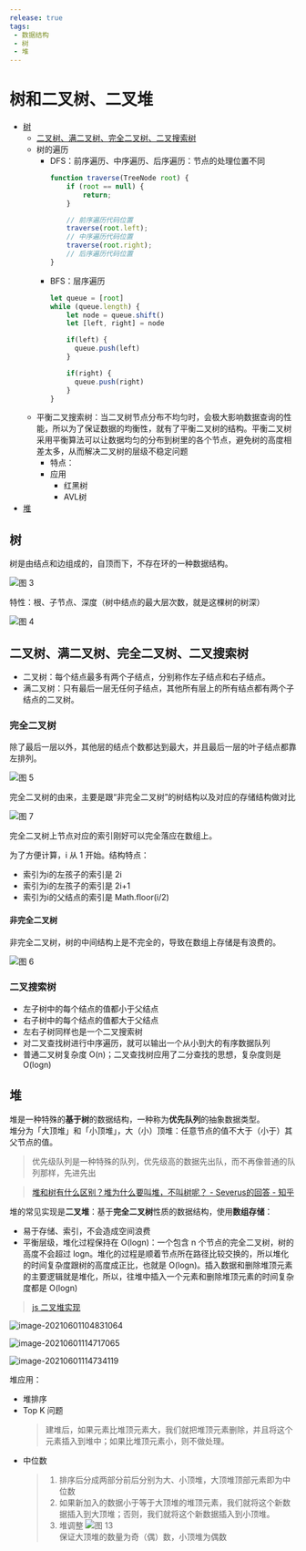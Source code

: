 ```yaml
---
release: true
tags:
 - 数据结构
 - 树
 - 堆
---
```


# 树和二叉树、二叉堆

- [树](#树)
  - [二叉树、满二叉树、完全二叉树、二叉搜索树](#二叉树满二叉树完全二叉树二叉搜索树)
  - 树的遍历
    - DFS：前序遍历、中序遍历、后序遍历：节点的处理位置不同
      ```js
      function traverse(TreeNode root) {
          if (root == null) {
              return;
          }

          // 前序遍历代码位置
          traverse(root.left);
          // 中序遍历代码位置
          traverse(root.right);
          // 后序遍历代码位置
      }
      ```
    - BFS：层序遍历
      ```js
      let queue = [root]
      while (queue.length) {
          let node = queue.shift()
          let [left, right] = node

          if(left) {
            queue.push(left)
          }

          if(right) {
            queue.push(right)
          }
      }
      ```
  - 平衡二叉搜索树：当二叉树节点分布不均匀时，会极大影响数据查询的性能，所以为了保证数据的均衡性，就有了平衡二叉树的结构。平衡二叉树采用平衡算法可以让数据均匀的分布到树里的各个节点，避免树的高度相差太多，从而解决二叉树的层级不稳定问题
    - 特点：
    - 应用
      - 红黑树
      - AVL树
- [堆](#堆)

## 树

树是由结点和边组成的，自顶而下，不存在环的一种数据结构。

![图 3](./images/45d2a8a38a4a2e6a46553bdce2004d75f1d5ca4ce8ec1a4197243096be75dd04.png)  

特性：根、子节点、深度（树中结点的最大层次数，就是这棵树的树深）

![图 4](./images/d0428ba3187446a9c66567768e1697e8ff0272905f82d48fbfd850f652539670.png)

## 二叉树、满二叉树、完全二叉树、二叉搜索树

- 二叉树：每个结点最多有两个子结点，分别称作左子结点和右子结点。
- 满二叉树：只有最后一层无任何子结点，其他所有层上的所有结点都有两个子结点的二叉树。

### 完全二叉树

除了最后一层以外，其他层的结点个数都达到最大，并且最后一层的叶子结点都靠左排列。

![图 5](./images/263550a15f5d18704dc83528bf8b04c497e3103816cd9a34b6ecd82e5f65236a.png)  

完全二叉树的由来，主要是跟“非完全二叉树”的树结构以及对应的存储结构做对比

![图 7](./images/98d7760955d43b3c5e4fc452ce4c6f992399288a7d24f14bed254f04b54e23ca.png)  

完全二叉树上节点对应的索引刚好可以完全落应在数组上。

为了方便计算，i 从 1 开始。结构特点：

- 索引为i的左孩子的索引是 2i
- 索引为i的左孩子的索引是 2i+1
- 索引为i的父结点的索引是 Math.floor(i/2)

#### 非完全二叉树

非完全二叉树，树的中间结构上是不完全的，导致在数组上存储是有浪费的。

![图 6](./images/e3eec1c063c23dc4da6ea04e18cc8fd73c50e61b3a91873e555f9f90692bbe98.png)  

### 二叉搜索树

- 左子树中的每个结点的值都小于父结点
- 右子树中的每个结点的值都大于父结点
- 左右子树同样也是一个二叉搜索树
- 对二叉查找树进行中序遍历，就可以输出一个从小到大的有序数据队列
- 普通二叉树复杂度 O(n)；二叉查找树应用了二分查找的思想，复杂度则是 O(logn)

## 堆

堆是一种特殊的**基于树**的数据结构，一种称为**优先队列**的抽象数据类型。  
堆分为「大顶堆」和「小顶堆」，大（小）顶堆：任意节点的值不大于（小于）其父节点的值。

> 优先级队列是一种特殊的队列，优先级高的数据先出队，而不再像普通的队列那样，先进先出

> [堆和树有什么区别？堆为什么要叫堆，不叫树呢？ - Severus的回答 - 知乎](https://www.zhihu.com/question/36134980/answer/87490177)

堆的常见实现是**二叉堆**：基于**完全二叉树**性质的数据结构，使用**数组存储**：

- 易于存储、索引，不会造成空间浪费
- 平衡层级，堆化过程保持在 O(logn)：一个包含 n 个节点的完全二叉树，树的高度不会超过 log ​n。堆化的过程是顺着节点所在路径比较交换的，所以堆化的时间复杂度跟树的高度成正比，也就是 O(logn)。插入数据和删除堆顶元素的主要逻辑就是堆化，所以，往堆中插入一个元素和删除堆顶元素的时间复杂度都是 O(logn)

> [js 二叉堆实现](./数据结构实现/binaryHeap.js)

![image-20210601104831064](./images/image-20210601104831064.png)


![image-20210601114717065](./images/image-20210601114717065.png)	

![image-20210601114734119](./images/image-20210601114734119.png)	

堆应用：

- 堆排序
- Top K 问题
  > 建堆后，如果元素比堆顶元素大，我们就把堆顶元素删除，并且将这个元素插入到堆中；如果比堆顶元素小，则不做处理。
- 中位数
  > 1. 排序后分成两部分前后分别为大、小顶堆，大顶堆顶部元素即为中位数
  > 2. 如果新加入的数据小于等于大顶堆的堆顶元素，我们就将这个新数据插入到大顶堆；否则，我们就将这个新数据插入到小顶堆。
  > 3. 堆调整  ![图 13](images/fa81f7ec7b77072e46708bcca91b561d0ff10c873861d314c961f114ed1e7e64.png)  
  > 保证大顶堆的数量为奇（偶）数，小顶堆为偶数	 		 	
